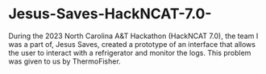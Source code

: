 # Jesus-Saves-HackNCAT-7.0-
During the 2023 North Carolina A&amp;T Hackathon (HackNCAT 7.0), the team I was a part of, Jesus Saves, created a prototype of an interface that allows the user to interact with a refrigerator and monitor the logs. This problem was given to us by ThermoFisher.
